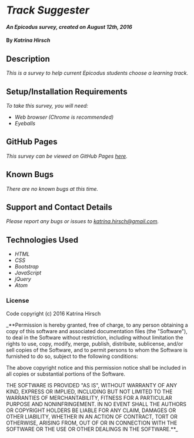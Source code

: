 # _Track Suggester_ #

#### _An Epicodus survey, created on August 12th, 2016_

#### By _**Katrina Hirsch**_

## Description ##

_This is a survey to help current Epicodus students choose a learning track._

## Setup/Installation Requirements ##

_To take this survey, you will need:_

* _Web browser (Chrome is recommended)_
* _Eyeballs_

## GitHub Pages ##

_This survey can be viewed on GitHub Pages [here](https://khirsch.github.io/track-suggester/)._

## Known Bugs ##

_There are no known bugs at this time._

## Support and Contact Details ##

_Please report any bugs or issues to katrina.hirsch@gmail.com._

## Technologies Used ##

* _HTML_
* _CSS_
* _Bootstrap_
* _JavaScript_
* _jQuery_
* _Atom_

### License ###

Code copyright (c) 2016 Katrina Hirsch

_**Permission is hereby granted, free of charge, to any person obtaining a copy of this software and associated documentation files (the "Software"), to deal in the Software without restriction, including without limitation the rights to use, copy, modify, merge, publish, distribute, sublicense, and/or sell copies of the Software, and to permit persons to whom the Software is furnished to do so, subject to the following conditions:

The above copyright notice and this permission notice shall be included in all copies or substantial portions of the Software.

THE SOFTWARE IS PROVIDED "AS IS", WITHOUT WARRANTY OF ANY KIND, EXPRESS OR IMPLIED, INCLUDING BUT NOT LIMITED TO THE WARRANTIES OF MERCHANTABILITY, FITNESS FOR A PARTICULAR PURPOSE AND NONINFRINGEMENT. IN NO EVENT SHALL THE AUTHORS OR COPYRIGHT HOLDERS BE LIABLE FOR ANY CLAIM, DAMAGES OR OTHER LIABILITY, WHETHER IN AN ACTION OF CONTRACT, TORT OR OTHERWISE, ARISING FROM, OUT OF OR IN CONNECTION WITH THE SOFTWARE OR THE USE OR OTHER DEALINGS IN THE SOFTWARE.**_
